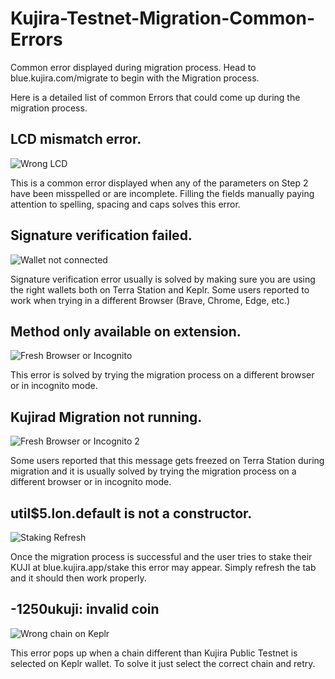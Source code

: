 # Kujira-Testnet-Migration-Common-Errors

Common error displayed during migration process. Head to blue.kujira.com/migrate to begin with the Migration process.


Here is a detailed list of common Errors that could come up during the migration process.

## LCD mismatch error.

![Wrong LCD](https://user-images.githubusercontent.com/107178227/174428355-1371c41a-705b-44be-a067-ebc02c6dbe39.jpg)

This is a common error displayed when any of the parameters on Step 2 have been misspelled or are incomplete. Filling the fields manually paying attention to spelling, spacing and caps solves this error.

## Signature verification failed.

![Wallet not connected](https://user-images.githubusercontent.com/107178227/174428306-306be8c4-5dc6-4215-81a7-c7f77db70b05.jpg)

Signature verification error usually is solved by making sure you are using the right wallets both on Terra Station and Keplr. Some users reported to work when trying in a different Browser (Brave, Chrome, Edge, etc.)

## Method only available on extension.

![Fresh Browser or Incognito](https://user-images.githubusercontent.com/107178227/174428089-afde4e11-387a-4a71-9f9b-16eef1849c32.jpg)

This error is solved by trying the migration process on a different browser or in incognito mode.

## Kujirad Migration not running.

![Fresh Browser or Incognito 2](https://user-images.githubusercontent.com/107178227/174428317-d78a4fe8-e859-4a95-a1cc-e83ba3e00308.jpg)

Some users reported that this message gets freezed on Terra Station during migration and it is usually solved by trying the migration process on a different browser or in incognito mode.

## util$5.lon.default is not a constructor.

![Staking Refresh](https://user-images.githubusercontent.com/107178227/174428182-93e06b72-cc44-458e-ad08-fafc14691c0a.jpg)

Once the migration process is successful and the user tries to stake their KUJI at blue.kujira.app/stake this error may appear. Simply refresh the tab and it should then work properly.

## -1250ukuji: invalid coin

![Wrong chain on Keplr](https://user-images.githubusercontent.com/107178227/174475926-5f0ba29c-ee68-47c8-b9a4-3ffca8e2fb05.JPG)

This error pops up when a chain different than Kujira Public Testnet is selected on Keplr wallet. To solve it just select the correct chain and retry.
